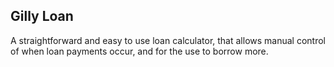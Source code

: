 ## Gilly Loan

A straightforward and easy to use loan calculator, that allows manual control of when loan payments occur, and for the use to borrow more.